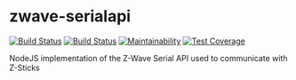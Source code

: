 # zwave-serialapi

[![Build Status](https://github.com/funlogic-io/zwave-serialapi/workflows/build/badge.svg?branch=master)](https://github.com/funlogic-io/zwave-serialapi/actions?query=workflow%3A%22build%22)
[![Build Status](https://travis-ci.org/funlogic-io/zwave-serialapi.svg?branch=master)](https://travis-ci.org/funlogic-io/zwave-serialapi)
[![Maintainability](https://api.codeclimate.com/v1/badges/7dceb9e5da8ca220e5e1/maintainability)](https://codeclimate.com/github/funlogic-io/zwave-serialapi/maintainability)
[![Test Coverage](https://api.codeclimate.com/v1/badges/7dceb9e5da8ca220e5e1/test_coverage)](https://codeclimate.com/github/funlogic-io/zwave-serialapi/test_coverage)

NodeJS implementation of the Z-Wave Serial API used to communicate with Z-Sticks

